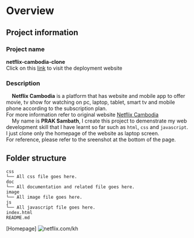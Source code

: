 # Overview
## Project information  
### Project name  
**netflix-cambodia-clone**    
Click on this [link](https://ubiquitous-adventure-y2jk9pg.pages.github.io/) to visit the deployment website
### Description 
&nbsp;&nbsp;&nbsp;&nbsp;**Netflix Cambodia** is a platform that has website and mobile app to offer movie, tv show for watching on pc, laptop, tablet, smart tv and mobile phone according to the subscription plan.   
For more information refer to original website [Netflix Cambodia](https://www.netflix.com/kh)   
&nbsp;&nbsp;&nbsp;&nbsp;My name is **PRAK Sambath**, I create this project to demenstrate my web development skill that I have learnt so far such as `html`, `css` and `javascript`. I just clone only the homepage of the website as laptop screen.    
For reference, please refer to the sreenshot at the bottom of the page. 

## Folder structure
```
css
└── All css file goes here.
doc
└── All documentation and related file goes here.
image
└── All image file goes here.
js
└── All javascript file goes here.
index.html
README.md
```


[Homepage]
![netflix.com/kh](image/www.netflix.com_kh_.png)


